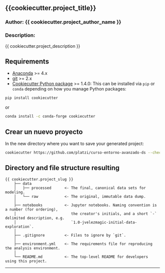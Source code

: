 ## {{cookiecutter.project_title}}

### Author: {{ cookiecutter.project_author_name }}

### Description: 
{{ cookiecutter.project_description }}

## Requirements

- [Anaconda](https://www.anaconda.com/download/) >= 4.x
- [git](https://git-scm.com/) >= 2.x
- [Cookiecutter Python package](http://cookiecutter.readthedocs.org/en/latest/installation.html) >= 1.4.0:
    This can be installed via `pip` or `conda` depending on how you manage Python packages:

``` bash
pip install cookiecutter
```

or

``` bash
conda install -c conda-forge cookiecutter
```

## Crear un nuevo proyecto

In the new directory where you want to save your generated project:

```bash
cookiecutter https://github.com/platzi/curso-entorno-avanzado-ds --checkout cookiecutter-personal-platzi
```


## Directory and file structure resulting

    {{ cookiecutter.project_slug }}
        ├── data
        │   ├── processed      <- The final, canonical data sets for modeling.
        │   └── raw            <- The original, immutable data dump.
        │
        ├── notebooks          <- Jupyter notebooks. Naming convention is a number (for ordering),
        │                         the creator's initials, and a short `-` delimited description, e.g.
        │                         `1.0-jvelezmagic-initial-data-exploration`.
        │
        ├── .gitignore         <- Files to ignore by `git`.
        │
        ├── environment.yml    <- The requirements file for reproducing the analysis environment.
        │
        └── README.md          <- The top-level README for developers using this project.

---